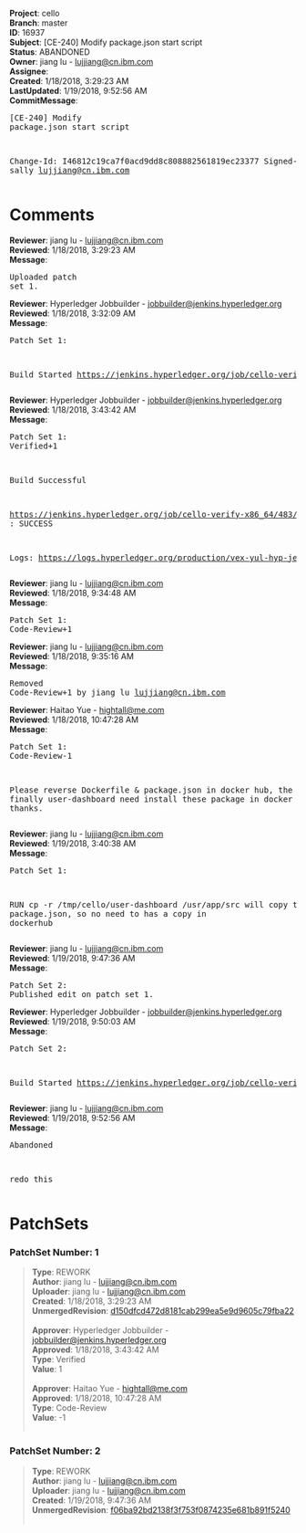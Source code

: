 <strong>Project</strong>: cello<br><strong>Branch</strong>: master<br><strong>ID</strong>: 16937<br><strong>Subject</strong>: [CE-240] Modify package.json start script<br><strong>Status</strong>: ABANDONED<br><strong>Owner</strong>: jiang lu - lujjiang@cn.ibm.com<br><strong>Assignee</strong>:<br><strong>Created</strong>: 1/18/2018, 3:29:23 AM<br><strong>LastUpdated</strong>: 1/19/2018, 9:52:56 AM<br><strong>CommitMessage</strong>:<br><pre>[CE-240] Modify package.json start script

Change-Id: I46812c19ca7f0acd9dd8c808882561819ec23377
Signed-off-by: sally <lujjiang@cn.ibm.com>
</pre><h1>Comments</h1><strong>Reviewer</strong>: jiang lu - lujjiang@cn.ibm.com<br><strong>Reviewed</strong>: 1/18/2018, 3:29:23 AM<br><strong>Message</strong>: <pre>Uploaded patch set 1.</pre><strong>Reviewer</strong>: Hyperledger Jobbuilder - jobbuilder@jenkins.hyperledger.org<br><strong>Reviewed</strong>: 1/18/2018, 3:32:09 AM<br><strong>Message</strong>: <pre>Patch Set 1:

Build Started https://jenkins.hyperledger.org/job/cello-verify-x86_64/483/</pre><strong>Reviewer</strong>: Hyperledger Jobbuilder - jobbuilder@jenkins.hyperledger.org<br><strong>Reviewed</strong>: 1/18/2018, 3:43:42 AM<br><strong>Message</strong>: <pre>Patch Set 1: Verified+1

Build Successful 

https://jenkins.hyperledger.org/job/cello-verify-x86_64/483/ : SUCCESS

Logs: https://logs.hyperledger.org/production/vex-yul-hyp-jenkins-3/cello-verify-x86_64/483</pre><strong>Reviewer</strong>: jiang lu - lujjiang@cn.ibm.com<br><strong>Reviewed</strong>: 1/18/2018, 9:34:48 AM<br><strong>Message</strong>: <pre>Patch Set 1: Code-Review+1</pre><strong>Reviewer</strong>: jiang lu - lujjiang@cn.ibm.com<br><strong>Reviewed</strong>: 1/18/2018, 9:35:16 AM<br><strong>Message</strong>: <pre>Removed Code-Review+1 by jiang lu <lujjiang@cn.ibm.com>
</pre><strong>Reviewer</strong>: Haitao Yue - hightall@me.com<br><strong>Reviewed</strong>: 1/18/2018, 10:47:28 AM<br><strong>Message</strong>: <pre>Patch Set 1: Code-Review-1

Please reverse Dockerfile & package.json in docker hub, the finally user-dashboard need install these package in docker image, thanks.</pre><strong>Reviewer</strong>: jiang lu - lujjiang@cn.ibm.com<br><strong>Reviewed</strong>: 1/19/2018, 3:40:38 AM<br><strong>Message</strong>: <pre>Patch Set 1:

RUN cp -r /tmp/cello/user-dashboard /usr/app/src will copy the package.json, so no need to has a copy in dockerhub</pre><strong>Reviewer</strong>: jiang lu - lujjiang@cn.ibm.com<br><strong>Reviewed</strong>: 1/19/2018, 9:47:36 AM<br><strong>Message</strong>: <pre>Patch Set 2: Published edit on patch set 1.</pre><strong>Reviewer</strong>: Hyperledger Jobbuilder - jobbuilder@jenkins.hyperledger.org<br><strong>Reviewed</strong>: 1/19/2018, 9:50:03 AM<br><strong>Message</strong>: <pre>Patch Set 2:

Build Started https://jenkins.hyperledger.org/job/cello-verify-x86_64/500/</pre><strong>Reviewer</strong>: jiang lu - lujjiang@cn.ibm.com<br><strong>Reviewed</strong>: 1/19/2018, 9:52:56 AM<br><strong>Message</strong>: <pre>Abandoned

redo this</pre><h1>PatchSets</h1><h3>PatchSet Number: 1</h3><blockquote><strong>Type</strong>: REWORK<br><strong>Author</strong>: jiang lu - lujjiang@cn.ibm.com<br><strong>Uploader</strong>: jiang lu - lujjiang@cn.ibm.com<br><strong>Created</strong>: 1/18/2018, 3:29:23 AM<br><strong>UnmergedRevision</strong>: [d150dfcd472d8181cab299ea5e9d9605c79fba22](https://github.com/hyperledger-gerrit-archive/cello/commit/d150dfcd472d8181cab299ea5e9d9605c79fba22)<br><br><strong>Approver</strong>: Hyperledger Jobbuilder - jobbuilder@jenkins.hyperledger.org<br><strong>Approved</strong>: 1/18/2018, 3:43:42 AM<br><strong>Type</strong>: Verified<br><strong>Value</strong>: 1<br><br><strong>Approver</strong>: Haitao Yue - hightall@me.com<br><strong>Approved</strong>: 1/18/2018, 10:47:28 AM<br><strong>Type</strong>: Code-Review<br><strong>Value</strong>: -1<br><br></blockquote><h3>PatchSet Number: 2</h3><blockquote><strong>Type</strong>: REWORK<br><strong>Author</strong>: jiang lu - lujjiang@cn.ibm.com<br><strong>Uploader</strong>: jiang lu - lujjiang@cn.ibm.com<br><strong>Created</strong>: 1/19/2018, 9:47:36 AM<br><strong>UnmergedRevision</strong>: [f06ba92bd2138f3f753f0874235e681b891f5240](https://github.com/hyperledger-gerrit-archive/cello/commit/f06ba92bd2138f3f753f0874235e681b891f5240)<br><br></blockquote>